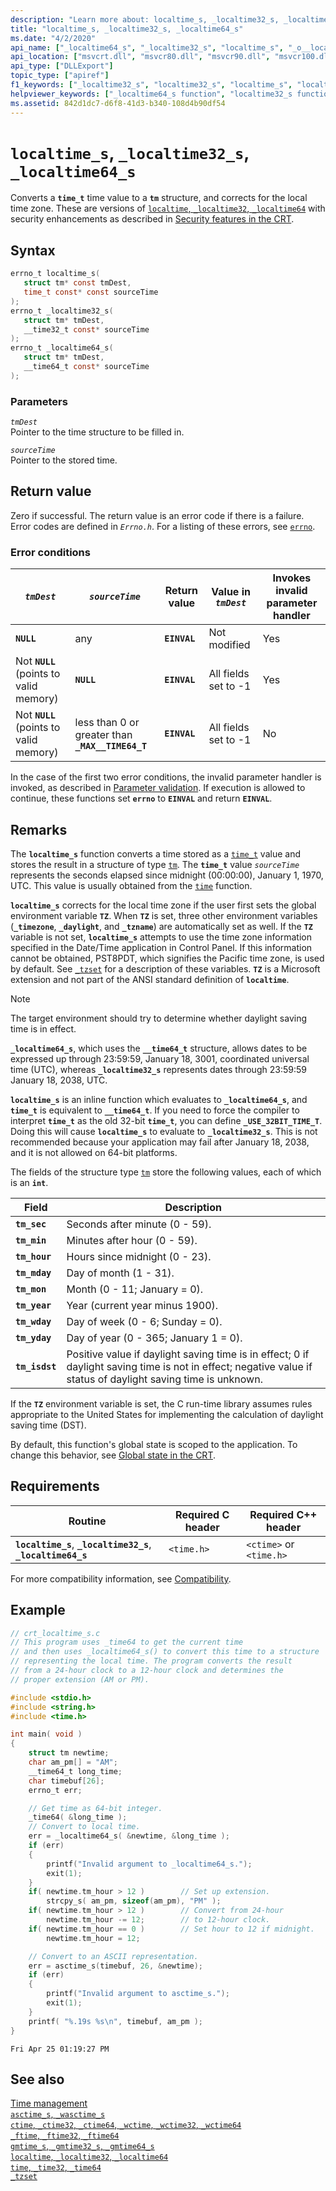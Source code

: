 ```yaml
---
description: "Learn more about: localtime_s, _localtime32_s, _localtime64_s"
title: "localtime_s, _localtime32_s, _localtime64_s"
ms.date: "4/2/2020"
api_name: ["_localtime64_s", "_localtime32_s", "localtime_s", "_o__localtime32_s", "_o__localtime64_s"]
api_location: ["msvcrt.dll", "msvcr80.dll", "msvcr90.dll", "msvcr100.dll", "msvcr100_clr0400.dll", "msvcr110.dll", "msvcr110_clr0400.dll", "msvcr120.dll", "msvcr120_clr0400.dll", "ucrtbase.dll", "api-ms-win-crt-time-l1-1-0.dll", "api-ms-win-crt-private-l1-1-0.dll"]
api_type: ["DLLExport"]
topic_type: ["apiref"]
f1_keywords: ["_localtime32_s", "localtime32_s", "localtime_s", "localtime64_s", "_localtime64_s"]
helpviewer_keywords: ["_localtime64_s function", "localtime32_s function", "_localtime32_s function", "localtime64_s function", "time, converting values", "localtime_s function"]
ms.assetid: 842d1dc7-d6f8-41d3-b340-108d4b90df54
---
```

# `localtime_s`, `_localtime32_s`, `_localtime64_s`

Converts a **`time_t`** time value to a **`tm`** structure, and corrects for the local time zone. These are versions of [`localtime`, `_localtime32`, `_localtime64`](localtime-localtime32-localtime64.md) with security enhancements as described in [Security features in the CRT](../security-features-in-the-crt.md).

## Syntax

```C
errno_t localtime_s(
   struct tm* const tmDest,
   time_t const* const sourceTime
);
errno_t _localtime32_s(
   struct tm* tmDest,
   __time32_t const* sourceTime
);
errno_t _localtime64_s(
   struct tm* tmDest,
   __time64_t const* sourceTime
);
```

### Parameters

*`tmDest`*\
Pointer to the time structure to be filled in.

*`sourceTime`*\
Pointer to the stored time.

## Return value

Zero if successful. The return value is an error code if there is a failure. Error codes are defined in *`Errno.h`*. For a listing of these errors, see [`errno`](../errno-doserrno-sys-errlist-and-sys-nerr.md).

### Error conditions

|*`tmDest`*|*`sourceTime`*|Return value|Value in *`tmDest`*|Invokes invalid parameter handler|
|-----------|------------|------------------|--------------------|---------------------------------------|
|**`NULL`**|any|**`EINVAL`**|Not modified|Yes|
|Not **`NULL`** (points to valid memory)|**`NULL`**|**`EINVAL`**|All fields set to -1|Yes|
|Not **`NULL`** (points to valid memory)|less than 0 or greater than **`_MAX__TIME64_T`**|**`EINVAL`**|All fields set to -1|No|

In the case of the first two error conditions, the invalid parameter handler is invoked, as described in [Parameter validation](../parameter-validation.md). If execution is allowed to continue, these functions set **`errno`** to **`EINVAL`** and return **`EINVAL`**.

## Remarks

The **`localtime_s`** function converts a time stored as a [`time_t`](../standard-types.md) value and stores the result in a structure of type [`tm`](../standard-types.md). The **`time_t`** value *`sourceTime`* represents the seconds elapsed since midnight (00:00:00), January 1, 1970, UTC. This value is usually obtained from the [`time`](time-time32-time64.md) function.

**`localtime_s`** corrects for the local time zone if the user first sets the global environment variable **`TZ`**. When **`TZ`** is set, three other environment variables (**`_timezone`**, **`_daylight`**, and **`_tzname`**) are automatically set as well. If the **`TZ`** variable is not set, **`localtime_s`** attempts to use the time zone information specified in the Date/Time application in Control Panel. If this information cannot be obtained, PST8PDT, which signifies the Pacific time zone, is used by default. See [`_tzset`](tzset.md) for a description of these variables. **`TZ`** is a Microsoft extension and not part of the ANSI standard definition of **`localtime`**.

> [!NOTE]
> The target environment should try to determine whether daylight saving time is in effect.

**`_localtime64_s`**, which uses the **`__time64_t`** structure, allows dates to be expressed up through 23:59:59, January 18, 3001, coordinated universal time (UTC), whereas **`_localtime32_s`** represents dates through 23:59:59 January 18, 2038, UTC.

**`localtime_s`** is an inline function which evaluates to **`_localtime64_s`**, and **`time_t`** is equivalent to **`__time64_t`**. If you need to force the compiler to interpret **`time_t`** as the old 32-bit **`time_t`**, you can define **`_USE_32BIT_TIME_T`**. Doing this will cause **`localtime_s`** to evaluate to **`_localtime32_s`**. This is not recommended because your application may fail after January 18, 2038, and it is not allowed on 64-bit platforms.

The fields of the structure type [`tm`](../standard-types.md) store the following values, each of which is an **`int`**.

|Field|Description|
|-|-|
|**`tm_sec`**|Seconds after minute (0 - 59).|
|**`tm_min`**|Minutes after hour (0 - 59).|
|**`tm_hour`**|Hours since midnight (0 - 23).|
|**`tm_mday`**|Day of month (1 - 31).|
|**`tm_mon`**|Month (0 - 11; January = 0).|
|**`tm_year`**|Year (current year minus 1900).|
|**`tm_wday`**|Day of week (0 - 6; Sunday = 0).|
|**`tm_yday`**|Day of year (0 - 365; January 1 = 0).|
|**`tm_isdst`**|Positive value if daylight saving time is in effect; 0 if daylight saving time is not in effect; negative value if status of daylight saving time is unknown.|

If the **`TZ`** environment variable is set, the C run-time library assumes rules appropriate to the United States for implementing the calculation of daylight saving time (DST).

By default, this function's global state is scoped to the application. To change this behavior, see [Global state in the CRT](../global-state.md).

## Requirements

|Routine|Required C header|Required C++ header|
|-------------|---------------------|-|
|**`localtime_s`**, **`_localtime32_s`**, **`_localtime64_s`**|`<time.h>`|`<ctime>` or `<time.h>`|

For more compatibility information, see [Compatibility](../compatibility.md).

## Example

```C
// crt_localtime_s.c
// This program uses _time64 to get the current time
// and then uses _localtime64_s() to convert this time to a structure
// representing the local time. The program converts the result
// from a 24-hour clock to a 12-hour clock and determines the
// proper extension (AM or PM).

#include <stdio.h>
#include <string.h>
#include <time.h>

int main( void )
{
    struct tm newtime;
    char am_pm[] = "AM";
    __time64_t long_time;
    char timebuf[26];
    errno_t err;

    // Get time as 64-bit integer.
    _time64( &long_time );
    // Convert to local time.
    err = _localtime64_s( &newtime, &long_time );
    if (err)
    {
        printf("Invalid argument to _localtime64_s.");
        exit(1);
    }
    if( newtime.tm_hour > 12 )        // Set up extension.
        strcpy_s( am_pm, sizeof(am_pm), "PM" );
    if( newtime.tm_hour > 12 )        // Convert from 24-hour
        newtime.tm_hour -= 12;        // to 12-hour clock.
    if( newtime.tm_hour == 0 )        // Set hour to 12 if midnight.
        newtime.tm_hour = 12;

    // Convert to an ASCII representation.
    err = asctime_s(timebuf, 26, &newtime);
    if (err)
    {
        printf("Invalid argument to asctime_s.");
        exit(1);
    }
    printf( "%.19s %s\n", timebuf, am_pm );
}
```

```Output
Fri Apr 25 01:19:27 PM
```

## See also

[Time management](../time-management.md)\
[`asctime_s`, `_wasctime_s`](asctime-s-wasctime-s.md)\
[`ctime`, `_ctime32`, `_ctime64`, `_wctime`, `_wctime32`, `_wctime64`](ctime-ctime32-ctime64-wctime-wctime32-wctime64.md)\
[`_ftime`, `_ftime32`, `_ftime64`](ftime-ftime32-ftime64.md)\
[`gmtime_s`, `_gmtime32_s`, `_gmtime64_s`](gmtime-s-gmtime32-s-gmtime64-s.md)\
[`localtime`, `_localtime32`, `_localtime64`](localtime-localtime32-localtime64.md)\
[`time`, `_time32`, `_time64`](time-time32-time64.md)\
[`_tzset`](tzset.md)
